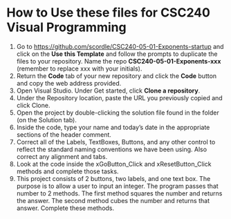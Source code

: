 # How to Use these files for CSC240 Visual Programming

1.	Go to https://github.com/scordle/CSC240-05-01-Exponents-startup and click on the **Use this Template** and follow the prompts to duplicate the files to your repository.  Name the repo **CSC240-05-01-Exponents-xxx** (remember to replace xxx with your initials).  
2.	Return the **Code** tab of your new repository and click the **Code** button and copy the web address provided.
3.	Open Visual Studio.  Under Get started, click **Clone a repository**.  
4.	Under the Repository location, paste the URL you previously copied and click Clone.
5.	Open the project by double-clicking the solution file found in the folder (on the Solution tab).
6.	Inside the code, type your name and today’s date in the appropriate sections of the header comment.
7.	Correct all of the Labels, TextBoxes, Buttons, and any other control to reflect the standard naming conventions we have been using.  Also correct any alignment and tabs.
8.	Look at the code inside the xGoButton_Click  and xResetButton_Click methods and complete those tasks.
9.	This project consists of 2 buttons, two labels, and one text box.  The purpose is to allow a user to input an integer.  The program passes that number to 2 methods. The first method squares the number and returns the answer.  The second method cubes the number and returns that answer.  Complete these methods.
